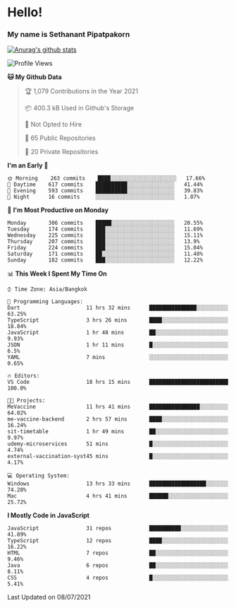 # Hello!
### My name is Sethanant Pipatpakorn

[![Anurag's github stats](https://github-readme-stats.vercel.app/api?username=thetkpark&count_private=true&show_icons=true&theme=tokyonight)](https://github.com/anuraghazra/github-readme-stats)

<!--START_SECTION:waka-->
![Profile Views](http://img.shields.io/badge/Profile%20Views-0-blue)

**🐱 My Github Data** 

> 🏆 1,079 Contributions in the Year 2021
 > 
> 📦 400.3 kB Used in Github's Storage 
 > 
> 🚫 Not Opted to Hire
 > 
> 📜 65 Public Repositories 
 > 
> 🔑 20 Private Repositories  
 > 
**I'm an Early 🐤** 

```text
🌞 Morning    263 commits    ████░░░░░░░░░░░░░░░░░░░░░   17.66% 
🌆 Daytime    617 commits    ██████████░░░░░░░░░░░░░░░   41.44% 
🌃 Evening    593 commits    ██████████░░░░░░░░░░░░░░░   39.83% 
🌙 Night      16 commits     ░░░░░░░░░░░░░░░░░░░░░░░░░   1.07%

```
📅 **I'm Most Productive on Monday** 

```text
Monday       306 commits    █████░░░░░░░░░░░░░░░░░░░░   20.55% 
Tuesday      174 commits    ███░░░░░░░░░░░░░░░░░░░░░░   11.69% 
Wednesday    225 commits    ███░░░░░░░░░░░░░░░░░░░░░░   15.11% 
Thursday     207 commits    ███░░░░░░░░░░░░░░░░░░░░░░   13.9% 
Friday       224 commits    ███░░░░░░░░░░░░░░░░░░░░░░   15.04% 
Saturday     171 commits    ██░░░░░░░░░░░░░░░░░░░░░░░   11.48% 
Sunday       182 commits    ███░░░░░░░░░░░░░░░░░░░░░░   12.22%

```


📊 **This Week I Spent My Time On** 

```text
⌚︎ Time Zone: Asia/Bangkok

💬 Programming Languages: 
Dart                     11 hrs 32 mins      ███████████████░░░░░░░░░░   63.25% 
TypeScript               3 hrs 26 mins       ████░░░░░░░░░░░░░░░░░░░░░   18.84% 
JavaScript               1 hr 48 mins        ██░░░░░░░░░░░░░░░░░░░░░░░   9.93% 
JSON                     1 hr 11 mins        █░░░░░░░░░░░░░░░░░░░░░░░░   6.5% 
YAML                     7 mins              ░░░░░░░░░░░░░░░░░░░░░░░░░   0.65%

🔥 Editors: 
VS Code                  18 hrs 15 mins      █████████████████████████   100.0%

🐱‍💻 Projects: 
MeVaccine                11 hrs 41 mins      ████████████████░░░░░░░░░   64.02% 
me-vaccine-backend       2 hrs 57 mins       ████░░░░░░░░░░░░░░░░░░░░░   16.24% 
sit-timetable            1 hr 49 mins        ██░░░░░░░░░░░░░░░░░░░░░░░   9.97% 
udemy-microservices      51 mins             █░░░░░░░░░░░░░░░░░░░░░░░░   4.74% 
external-vaccination-syst45 mins             █░░░░░░░░░░░░░░░░░░░░░░░░   4.17%

💻 Operating System: 
Windows                  13 hrs 33 mins      ██████████████████░░░░░░░   74.28% 
Mac                      4 hrs 41 mins       ██████░░░░░░░░░░░░░░░░░░░   25.72%

```

**I Mostly Code in JavaScript** 

```text
JavaScript               31 repos            ██████████░░░░░░░░░░░░░░░   41.89% 
TypeScript               12 repos            ████░░░░░░░░░░░░░░░░░░░░░   16.22% 
HTML                     7 repos             ██░░░░░░░░░░░░░░░░░░░░░░░   9.46% 
Java                     6 repos             ██░░░░░░░░░░░░░░░░░░░░░░░   8.11% 
CSS                      4 repos             █░░░░░░░░░░░░░░░░░░░░░░░░   5.41%

```



 Last Updated on 08/07/2021
<!--END_SECTION:waka-->
